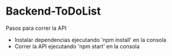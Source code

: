 # Backend-ToDoList

Pasos para correr la API

- Instalar dependencias ejecutando 'npm install' en la consola
- Correr la API ejecutando 'npm start' en la consola
